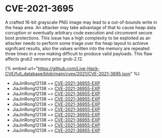 # CVE-2021-3695

A crafted 16-bit grayscale PNG image may lead to a out-of-bounds write in the heap area. An attacker may take advantage of that to cause heap data corruption or eventually arbitrary code execution and circumvent secure boot protections. This issue has a high complexity to be exploited as an attacker needs to perform some triage over the heap layout to achieve signifcant results, also the values written into the memory are repeated three times in a row making difficult to produce valid payloads. This flaw affects grub2 versions prior grub-2.12.

{% embed url="https://github.com/Live-Hack-CVE/full_database/blob/main/cves/2021/CVE-2021-3695.json" %}


* JiaJinRong12138 ~> [CVE-2021-36955-EXP](https://www.alice-snow.ru/2021/database/cve-2021-3695/cve-2021-36955-exp-jiajinrong12138)
* JiaJinRong12138 ~> [CVE-2021-36955-EXP](https://www.alice-snow.ru/2021/database/cve-2021-3695/cve-2021-36955-exp-jiajinrong12138)
* JiaJinRong12138 ~> [CVE-2021-36955-EXP](https://www.alice-snow.ru/2021/database/cve-2021-3695/cve-2021-36955-exp-jiajinrong12138)
* JiaJinRong12138 ~> [CVE-2021-36955-EXP](https://www.alice-snow.ru/2021/database/cve-2021-3695/cve-2021-36955-exp-jiajinrong12138)
* JiaJinRong12138 ~> [CVE-2021-36955-EXP](https://www.alice-snow.ru/2021/database/cve-2021-3695/cve-2021-36955-exp-jiajinrong12138)
* JiaJinRong12138 ~> [CVE-2021-36955-EXP](https://www.alice-snow.ru/2021/database/cve-2021-3695/cve-2021-36955-exp-jiajinrong12138)
* JiaJinRong12138 ~> [CVE-2021-36955-EXP](https://www.alice-snow.ru/2021/database/cve-2021-3695/cve-2021-36955-exp-jiajinrong12138)
* JiaJinRong12138 ~> [CVE-2021-36955-EXP](https://www.alice-snow.ru/2021/database/cve-2021-3695/cve-2021-36955-exp-jiajinrong12138)
* JiaJinRong12138 ~> [CVE-2021-36955-EXP](https://www.alice-snow.ru/2021/database/cve-2021-3695/cve-2021-36955-exp-jiajinrong12138)
* JiaJinRong12138 ~> [CVE-2021-36955-EXP](https://www.alice-snow.ru/2021/database/cve-2021-3695/cve-2021-36955-exp-jiajinrong12138)